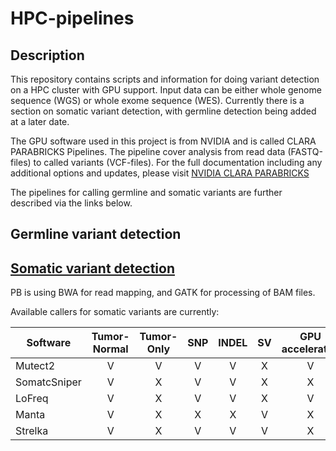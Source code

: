 # HPC-pipelines

## Description

This repository contains scripts and information for doing variant detection on a HPC cluster with GPU support. Input data can be either whole genome sequence (WGS) or whole exome sequence (WES). Currently there is a section on somatic variant detection, with germline detection being added at a later date.

The GPU software used in this project is from NVIDIA and is called CLARA PARABRICKS Pipelines. The pipeline cover analysis from read data (FASTQ-files) to called variants (VCF-files). For the full documentation including any additional options and updates, please visit [NVIDIA CLARA PARABRICKS](https://docs.nvidia.com/clara/parabricks/v3.6/text/software_overview.html)

The pipelines for calling germline and somatic variants are further described via the links below.

## Germline variant detection

## [Somatic variant detection](https://github.com/si-medbif/hpc-pipelines/tree/main/somatic#somatic-variant-detection)

PB is using BWA for read mapping, and GATK for processing of BAM files.

Available callers for somatic variants are currently:

| Software     | Tumor-Normal | Tumor-Only | SNP | INDEL |  SV  | GPU accelerated |
| ------------ | :----------: | :--------: | :-: | :---: | :--: | :-------------: |
| Mutect2      | V            | V          | V   | V     | X    | V               |
| SomatcSniper | V            | X          | V   | V     | X    | X               |
| LoFreq       | V            | X          | V   | V     | X    | V               |
| Manta        | V            | X          | X   | X     | V    | X               |
| Strelka      | V            | X          | V   | V     | V    | X               |
